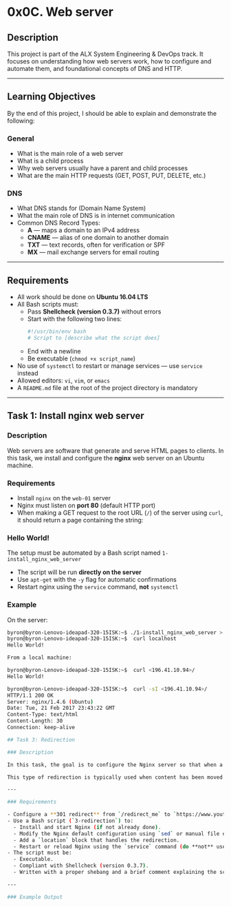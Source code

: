 # 0x0C. Web server

## Description

This project is part of the ALX System Engineering & DevOps track. It focuses on understanding how web servers work, how to configure and automate them, and foundational concepts of DNS and HTTP.

---

## Learning Objectives

By the end of this project, I should be able to explain and demonstrate the following:

### General

- What is the main role of a web server
- What is a child process
- Why web servers usually have a parent and child processes
- What are the main HTTP requests (GET, POST, PUT, DELETE, etc.)

### DNS

- What DNS stands for (Domain Name System)
- What the main role of DNS is in internet communication
- Common DNS Record Types:
  - **A** — maps a domain to an IPv4 address
  - **CNAME** — alias of one domain to another domain
  - **TXT** — text records, often for verification or SPF
  - **MX** — mail exchange servers for email routing

---

## Requirements

- All work should be done on **Ubuntu 16.04 LTS**
- All Bash scripts must:
  - Pass **Shellcheck (version 0.3.7)** without errors
  - Start with the following two lines:
    ```bash
    #!/usr/bin/env bash
    # Script to [describe what the script does]
    ```
  - End with a newline
  - Be executable (`chmod +x script_name`)
- No use of `systemctl` to restart or manage services — use `service` instead
- Allowed editors: `vi`, `vim`, or `emacs`
- A `README.md` file at the root of the project directory is mandatory

---

## Task 1: Install nginx web server

### Description

Web servers are software that generate and serve HTML pages to clients. In this task, we install and configure the **nginx** web server on an Ubuntu machine.

### Requirements

- Install `nginx` on the `web-01` server
- Nginx must listen on **port 80** (default HTTP port)
- When making a GET request to the root URL (`/`) of the server using `curl`, it should return a page containing the string:
### Hello World!

The setup must be automated by a Bash script named `1-install_nginx_web_server`
- The script will be run **directly on the server**
- Use `apt-get` with the `-y` flag for automatic confirmations
- Restart nginx using the `service` command, **not** `systemctl`

### Example

On the server:

```bash
byron@byron-Lenovo-ideapad-320-15ISK:~$ ./1-install_nginx_web_server > /dev/null 2>&1
byron@byron-Lenovo-ideapad-320-15ISK:~$  curl localhost
Hello World!

From a local machine:

byron@byron-Lenovo-ideapad-320-15ISK:~$  curl <196.41.10.94>/
Hello World!

byron@byron-Lenovo-ideapad-320-15ISK:~$  curl -sI <196.41.10.94>/
HTTP/1.1 200 OK
Server: nginx/1.4.6 (Ubuntu)
Date: Tue, 21 Feb 2017 23:43:22 GMT
Content-Type: text/html
Content-Length: 30
Connection: keep-alive

## Task 3: Redirection

### Description

In this task, the goal is to configure the Nginx server so that when a client requests the `/redirect_me` path, they are **redirected permanently (HTTP 301)** to another URL.

This type of redirection is typically used when content has been moved to a new location and you want users and search engines to be aware of the change.

---

### Requirements

- Configure a **301 redirect** from `/redirect_me` to `https://www.youtube.com/watch?v=QH2-TGUlwu4`.
- Use a Bash script (`3-redirection`) to:
  - Install and start Nginx (if not already done).
  - Modify the Nginx default configuration using `sed` or manual file edit.
  - Add a `location` block that handles the redirection.
  - Restart or reload Nginx using the `service` command (do **not** use `systemctl`).
- The script must be:
  - Executable.
  - Compliant with Shellcheck (version 0.3.7).
  - Written with a proper shebang and a brief comment explaining the script.

---

### Example Output
